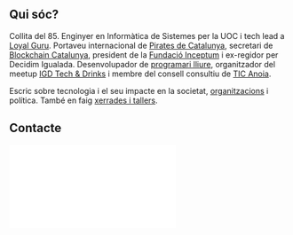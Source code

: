 ## Qui sóc?

Collita del 85. Enginyer en Informàtica de Sistemes per la UOC i tech lead a [Loyal Guru](https://loyal.guru). Portaveu internacional de [Pirates de Catalunya](https://pirates.cat), secretari de [Blockchain Catalunya](https://blockchaincatalunya.org/), president de la [Fundació Inceptum](https://inceptum.org) i ex-regidor per Decidim Igualada. Desenvolupador de [programari lliure](https://github.com/imdario), organitzador del meetup [IGD Tech & Drinks](https://www.meetup.com/es-ES/IGD-Tech-Drinks/) i membre del consell consultiu de [TIC Anoia](https://www.ticanoia.cat/).

Escric sobre tecnologia i el seu impacte en la societat, [organitzacions](/es/posts/introduccion-organizaciones-liquidas) i política. També en faig [xerrades i tallers](https://speakerdeck.com/dario).

## Contacte

<embed src=".zas/partials/contact.md" type="text/markdown" />